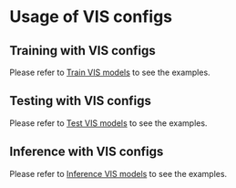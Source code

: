 # Usage of VIS configs

## Training with VIS configs

Please refer to [Train VIS models](../../docs/en/quick_run.md#examples-of-training-vis-model) to see the examples.

## Testing with VIS configs

Please refer to [Test VIS models](../../docs/en/quick_run.md#examples-of-testing-vis-model) to see the examples.

## Inference with VIS configs

Please refer to [Inference VIS models](../../docs/en/quick_run.md#inference-motvis-models) to see the examples.
